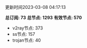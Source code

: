 更新时间2023-03-08 04:17:13

**总订阅: 73**
**总节点: 1293**
**有效节点: 570**
- v2ray节点: 373
- ss节点: 157
- trojan节点: 40
